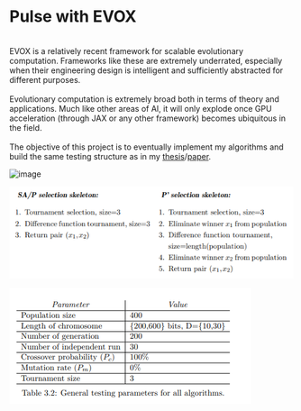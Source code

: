 # Pulse with EVOX

<br>EVOX is a relatively recent framework for scalable evolutionary computation. Frameworks like these are extremely underrated, especially when their engineering design is intelligent and sufficiently abstracted for different purposes.<br />
<br>Evolutionary computation is extremely broad both in terms of theory and applications. Much like other areas of AI, it will only explode once GPU acceleration (through JAX or any other framework) becomes ubiquitous in the field.<br />
<br>The objective of this project is to eventually implement my algorithms and build the same testing structure as in my [thesis](https://run.unl.pt/bitstream/10362/145483/1/TCDMAA2413.pdf)/[paper](https://link.springer.com/book/10.1007/978-3-031-29573-7).<br />

![image](https://github.com/seyeint/Pulse_EVOX/assets/36778187/4852a47e-acaf-452a-bcff-282a2871f5c1)

![image](resources/skeleton.png)

![image](resources/setup.png)